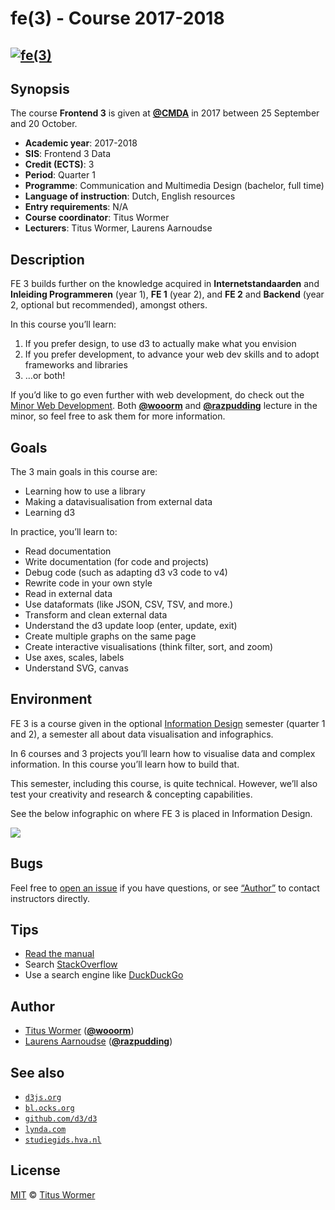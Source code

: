 <!--
  TODO:
  * Set-up Moodle
  * Send email out containing invite to Slack
-->

# fe(3) - Course 2017-2018

## [![fe(3)][logo]][home]

## Synopsis

The course **Frontend 3** is given at [**@CMDA**][cmda] in 2017 between
25 September and 20 October.

*   **Academic year**: 2017-2018
*   **SIS**: Frontend 3 Data
*   **Credit (ECTS)**: 3
*   **Period**: Quarter 1
*   **Programme**: Communication and Multimedia Design (bachelor, full time)
*   **Language of instruction**: Dutch, English resources
*   **Entry requirements**: N/A
*   **Course coordinator**: Titus Wormer
*   **Lecturers**: Titus Wormer, Laurens Aarnoudse

## Description

FE 3 builds further on the knowledge acquired in **Internetstandaarden** and
**Inleiding Programmeren** (year 1), **FE 1** (year 2), and **FE 2** and
**Backend** (year 2, optional but recommended), amongst others.

In this course you’ll learn:

1.  If you prefer design, to use d3 to actually make what you envision
2.  If you prefer development, to advance your web dev skills and to adopt
    frameworks and libraries
3.  …or both!

If you’d like to go even further with web development, do check out the
[Minor Web Development][minor]. Both [**@wooorm**][wooorm-gh] and
[**@razpudding**][razpudding-gh] lecture in the minor, so feel free to ask
them for more information.

## Goals

The 3 main goals in this course are:

*   Learning how to use a library
*   Making a datavisualisation from external data
*   Learning d3

In practice, you’ll learn to:

*   Read documentation
*   Write documentation (for code and projects)
*   Debug code (such as adapting d3 v3 code to v4)
*   Rewrite code in your own style
*   Read in external data
*   Use dataformats (like JSON, CSV, TSV, and more.)
*   Transform and clean external data
*   Understand the d3 update loop (enter, update, exit)
*   Create multiple graphs on the same page
*   Create interactive visualisations (think filter, sort, and zoom)
*   Use axes, scales, labels
*   Understand SVG, canvas

## Environment

FE 3 is a course given in the optional [Information Design][moodle-id] semester
(quarter 1 and 2), a semester all about data visualisation and infographics.

In 6 courses and 3 projects you’ll learn how to visualise data and complex
information. In this course you’ll learn how to build that.

This semester, including this course, is quite technical. However, we’ll also
test your creativity and research & concepting capabilities.

See the below infographic on where FE 3 is placed in Information Design.

![][infographic]

## Bugs

Feel free to [open an issue][issue] if you have questions, or see [“Author”][authors]
to contact instructors directly.

## Tips

*   [Read the manual][manual]
*   Search [StackOverflow][]
*   Use a search engine like [DuckDuckGo][]

## Author

*   [Titus Wormer][wooorm-uni] ([**@wooorm**][wooorm-gh])
*   [Laurens Aarnoudse][razpudding-uni] ([**@razpudding**][razpudding-gh])

## See also

*   [`d3js.org`](https://d3js.org)
*   [`bl.ocks.org`](https://bl.ocks.org)
*   [`github.com/d3/d3`](https://github.com/d3/d3)
*   [`lynda.com`](https://www.lynda.com/D3-js-tutorials/Welcome/504428/549380-4.html)
*   [`studiegids.hva.nl`](https://studiegids.hva.nl/studiegids?edu=cmd-vt&phase=Leerjaar%203&path=https%3A%2F%2Fstudiedelen.mijnhva.nl%2Fmetadata%2Fdmci%2FLists%2FDraftMetadata%2FDispForm.aspx%3FID%3D4049)

## License

[MIT][] © [Titus Wormer][author]

[logo]: https://cdn.rawgit.com/cmda-fe3/logo/56ebc971/logo.svg

[home]: https://github.com/cmda-fe3

[mit]: LICENSE

[author]: http://wooorm.com

[wooorm-uni]: mailto:t.e.wormer@hva.nl?subject=frontend-3:%20

[wooorm-gh]: https://github.com/wooorm

[razpudding-uni]: mailto:l.n.aarnoudse@hva.nl?subject=frontend-3:%20

[razpudding-gh]: https://github.com/Razpudding

[cmda]: https://github.com/cmda

[moodle-id]: https://moodle.cmd.hva.nl/course/view.php?id=408

[infographic]: images/information-design.png

[issue]: https://github.com/cmda-fe3/course-17-18/issues/new

[stackoverflow]: https://stackoverflow.com/questions/tagged/d3.js

[duckduckgo]: https://duckduckgo.com

[manual]: https://github.com/d3/d3/wiki

[authors]: #author

[minor]: https://moodle.cmd.hva.nl/course/index.php?categoryid=41
